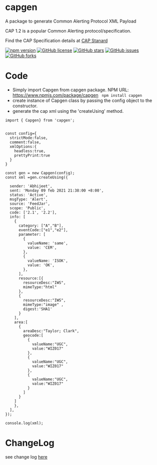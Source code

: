 # capgen
A package to generate Common Alerting Protocol XML Payload

CAP 1.2 is a popular Common Alerting protocol/specification.

Find the CAP Specification details at [CAP Stanard ](http://docs.oasis-open.org/emergency/cap/v1.2/CAP-v1.2-os.html)

<p align="center">

[![npm version](https://badge.fury.io/js/capgen.svg)](https://badge.fury.io/js/capgen)
[![GitHub license](https://img.shields.io/github/license/bhagatabhijeet/capgen)](https://github.com/bhagatabhijeet/capgen/blob/main/LICENSE)
[![GitHub stars](https://img.shields.io/github/stars/bhagatabhijeet/capgen)](https://github.com/bhagatabhijeet/capgen/stargazers)
[![GitHub issues](https://img.shields.io/github/issues/bhagatabhijeet/capgen)](https://github.com/bhagatabhijeet/capgen/issues)
[![GitHub forks](https://img.shields.io/github/forks/bhagatabhijeet/capgen)](https://github.com/bhagatabhijeet/capgen/network)
</p>

# Code
- Simply import Capgen from capgen package. NPM URL: https://www.npmjs.com/package/capgen
``` npm install capgen```
- create instance of Capgen class by passing the config object to the constructor.
- generate the cap xml using the 'createUsing' method.


```JS
import { Capgen} from 'capgen';


const config={
  strictMode:false,
  comment:false,
  xmlOptions:{
    headless:true,
    prettyPrint:true
  }
}

const gen = new Capgen(config);
const xml =gen.createUsing({
  
  sender: 'Abhijeet',
  sent: 'Monday 09 feb 2021 21:38:00 +8:00',
  status: 'Active',
  msgType: 'Alert',
  source: 'FeedJar',
  scope: 'Public',
  code: ['2.1', '2.2'],
  info: [
    {
      category: ["A","B"],
      eventCode:["e1","e2"],
      parameter: [
        {
          valueName: 'same',
          value: 'CEM',
        },
        {
          valueName: 'ISOK',
          value: 'OK',
        },
      ],
      resource:[{
        resourceDesc:"IWS",
        mimeType:"html"
      },
      {
        resourceDesc:"IWS",
        mimeType:"image" ,
        digest:'SHA1'
      }
    ],
    area:[
      {
        areaDesc:"Taylor; Clark",
        geocode:[
          {
            valueName:"UGC",
            value:"WIZ017"
          },
          {
            valueName:"UGC",
            value:"WIZ017"
          },
          {
            valueName:"UGC",
            value:"WIZ017"
          }
        ]
      }
    ]
    },
  ],
});

console.log(xml);
```
# ChangeLog
see change log [here](./CHANGELOG.md)
